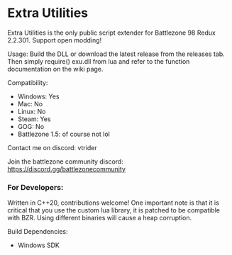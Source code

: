 # Extra Utilities

Extra Utilities is the only public script extender for Battlezone 98 Redux 2.2.301. Support open modding!

Usage:
Build the DLL or download the latest release from the releases tab. Then simply require() exu.dll from lua and refer to the function documentation on the wiki page.

Compatibility:
- Windows: Yes
- Mac: No
- Linux: No
- Steam: Yes
- GOG: No
- Battlezone 1.5: of course not lol

Contact me on discord: vtrider

Join the battlezone community discord: https://discord.gg/battlezonecommunity

### For Developers:

Written in C++20, contributions welcome! One important note is that it is critical that you use the custom lua library, it is patched to be compatible with BZR. Using different binaries will cause a heap corruption.

Build Dependencies:
- Windows SDK
